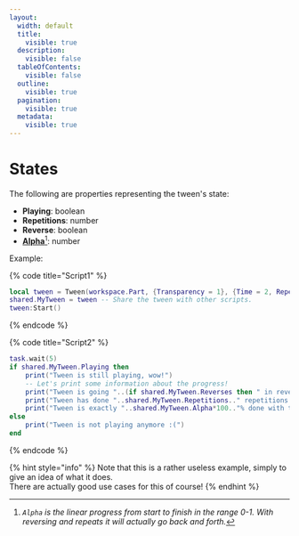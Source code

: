 ```yaml
---
layout:
  width: default
  title:
    visible: true
  description:
    visible: false
  tableOfContents:
    visible: false
  outline:
    visible: true
  pagination:
    visible: true
  metadata:
    visible: true
---
```


# States

The following are properties representing the tween's state:

* **Playing**: boolean
* **Repetitions**: number
* **Reverse**: boolean
* [**Alpha**](#user-content-fn-1)[^1]: number



Example:

{% code title="Script1" %}
```lua
local tween = Tween(workspace.Part, {Transparency = 1}, {Time = 2, Repetitions = 5, Reverses = true})
shared.MyTween = tween -- Share the tween with other scripts.
tween:Start()
```
{% endcode %}

{% code title="Script2" %}
```lua
task.wait(5)
if shared.MyTween.Playing then
	print("Tween is still playing, wow!")
	-- Let's print some information about the progress!
	print("Tween is going "..(if shared.MyTween.Reverses then " in reverse" else "forward").."!")
	print("Tween has done "..shared.MyTween.Repetitions.." repetitions!")
	print("Tween is exactly "..shared.MyTween.Alpha*100.."% done with the current repetition.") -- Alpha is in the range 0-1, so we multiply by 100 to get the percentage.
else
	print("Tween is not playing anymore :(")
end
```
{% endcode %}

{% hint style="info" %}
Note that this is a rather useless example, simply to give an idea of what it does.\
There are actually good use cases for this of course!
{% endhint %}

[^1]: _`Alpha` is the linear progress from start to finish in the range 0-1. With reversing and repeats it will actually go back and forth._
